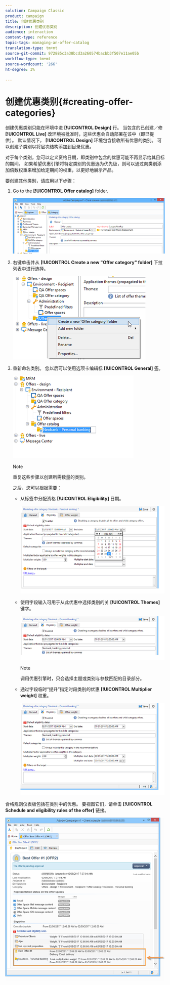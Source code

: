 ```yaml
---
solution: Campaign Classic
product: campaign
title: 创建优惠类别
description: 创建优惠类别
audience: interaction
content-type: reference
topic-tags: managing-an-offer-catalog
translation-type: tm+mt
source-git-commit: 972885c3a38bcd3a260574bacbb3f507e11ae05b
workflow-type: tm+mt
source-wordcount: '266'
ht-degree: 3%

---
```



# 创建优惠类别{#creating-offer-categories}

创建优惠类别只能在环境中进 **[!UICONTROL Design]** 行。 当包含的已创建／修 **[!UICONTROL Live]** 改环境被批准时，这些优惠会自动部署在该中（即已提供）。 默认情况下， **[!UICONTROL Design]** 环境包含接收所有优惠的类别。 可以创建子类别以将层次结构添加到目录优惠。

对于每个类别，您可以定义资格日期，即类别中包含的优惠可能不再显示给其目标的期间。 如果希望优惠引擎将特定类别的优惠选为优先级，则可以通过向类别添加倍数权重来增加给定期间的权重，以更好地展示产品。

要创建其他类别，请应用以下步骤：

1. Go to the **[!UICONTROL Offer catalog]** folder.

   ![](assets/offer_cat_create_001.png)

1. 右键单击并从 **[!UICONTROL Create a new "Offer category" folder]** 下拉列表中进行选择。

   ![](assets/offer_cat_create_002.png)

1. 重新命名类别。 您以后可以使用选项卡编辑标 **[!UICONTROL General]** 签。

   ![](assets/offer_cat_create_003.png)

   >[!NOTE]
   >
   >重复这些步骤以创建所需数量的类别。

   之后，您可以根据需要：

   * 从标签中分配资格 **[!UICONTROL Eligibility]** 日期。

      ![](assets/offer_cat_create_004.png)

   * 使用字段输入可用于从此优惠中选择类别的关 **[!UICONTROL Themes]** 键字。

      ![](assets/offer_cat_create_005.png)

      >[!NOTE]
      >
      >调用优惠引擎时，只会选择主题或类别与参数匹配的目录部分。

   * 通过字段临时“提升”指定时段类别的优惠 **[!UICONTROL Multiplier weight]** 权重。

      ![](assets/offer_cat_create_006.png)

合格规则仪表板包括在类别中的优惠。 要视图它们，请单击 **[!UICONTROL Schedule and eligibility rules of the offer]** 链接。

![](assets/offer_create_006.png)

